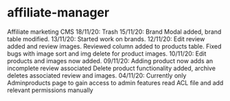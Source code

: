 # affiliate-manager
Affiliate marketing CMS
18/11/20: Trash
15/11/20: Brand Modal added, brand table modified.
13/11/20: Started work on brands.
12/11/20: Edit review added and review images. 
          Reviewed column added to products table.
          Fixed bugs with image sort and img delete for product images.
10/11/20: Edit products and images now added. 
09/11/20: Adding product now adds an incomplete review associated
          Delete product functionality added, archive deletes associated review and images.
04/11/20: Currently only Adminproducts page
          to gain access to admin features read ACL file and add relevant permissions manually
